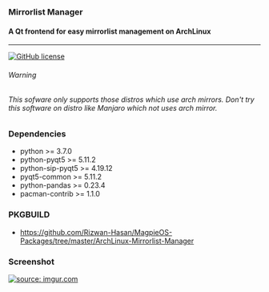 ### Mirrorlist Manager
#### A Qt frontend for easy mirrorlist management on ArchLinux
---------

[![GitHub license](https://img.shields.io/github/license/calamares/calamares.svg)](https://github.com/calamares/calamares/blob/master/LICENSE)

###### <em>Warning</em>
###### <em>This sofware only supports those distros which use arch mirrors. Don't try this software on distro like Manjaro which not uses arch mirror.</em>

### Dependencies

* python >= 3.7.0
* python-pyqt5 >= 5.11.2
* python-sip-pyqt5 >= 4.19.12
* pyqt5-common >= 5.11.2
* python-pandas >= 0.23.4
* pacman-contrib >= 1.1.0

### PKGBUILD

* <a href="https://github.com/Rizwan-Hasan/MagpieOS-Packages/tree/master/ArchLinux-Mirrorlist-Manager">https://github.com/Rizwan-Hasan/MagpieOS-Packages/tree/master/ArchLinux-Mirrorlist-Manager</a>

### Screenshot

<a href="https://imgur.com/L95d4k2"><img src="https://i.imgur.com/L95d4k2.png" title="source: imgur.com" /></a>
